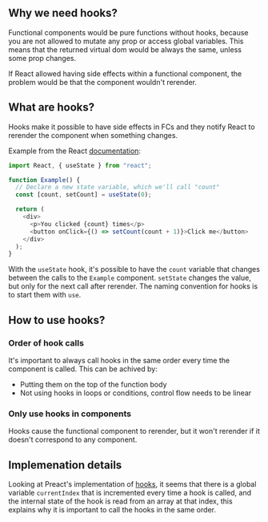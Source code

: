 ## Why we need hooks?

Functional components would be pure functions without hooks, because you are not allowed to mutate
any prop or access global variables. This means that the returned virtual dom would be always the
same, unless some prop changes.

If React allowed having side effects within a functional component, the problem would be that the
component wouldn't rerender.

## What are hooks?

Hooks make it possible to have side effects in FCs and they notify React to rerender the component
when something changes.

Example from the React [documentation](https://reactjs.org/docs/hooks-intro.html):

```ts
import React, { useState } from "react";

function Example() {
  // Declare a new state variable, which we'll call "count"
  const [count, setCount] = useState(0);

  return (
    <div>
      <p>You clicked {count} times</p>
      <button onClick={() => setCount(count + 1)}>Click me</button>
    </div>
  );
}
```

With the `useState` hook, it's possible to have the `count` variable that changes between the calls
to the `Example` component. `setState` changes the value, but only for the next call after rerender.
The naming convention for hooks is to start them with `use`.

## How to use hooks?

### Order of hook calls

It's important to always call hooks in the same order every time the component is called. This can
be achived by:

- Putting them on the top of the function body
- Not using hooks in loops or conditions, control flow needs to be linear

### Only use hooks in components

Hooks cause the functional component to rerender, but it won't rerender if it doesn't correspond to
any component.

## Implemenation details

Looking at Preact's implementation of
[hooks](https://github.com/preactjs/preact/blob/master/hooks/src/index.js), it seems that there is a
global variable `currentIndex` that is incremented every time a hook is called, and the internal
state of the hook is read from an array at that index, this explains why it is important to call the
hooks in the same order.
